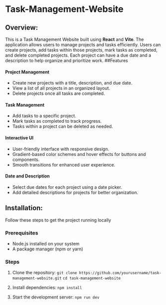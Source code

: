 # Task-Management-Website
## Overview:
This is a Task Management Website built using **React** and **Vite**. The application allows users to manage projects and tasks efficiently. Users can create projects, add tasks within those projects, mark tasks as completed, and delete completed projects. Each project can have a due date and a description to help organize and prioritize work.
##Features

#### Project Management
- Create new projects with a title, description, and due date.
- View a list of all projects in an organized layout.
- Delete projects once all tasks are completed.

#### Task Management
- Add tasks to a specific project.
- Mark tasks as completed to track progress.
- Tasks within a project can be deleted as needed.

#### Interactive UI
- User-friendly interface with responsive design.
- Gradient-based color schemes and hover effects for buttons and components.
- Smooth transitions for enhanced user experience.
  
#### Date and Description
- Select due dates for each project using a date picker.
- Add detailed descriptions for projects for better organization.

## Installation:
Follow these steps to get the project running locally

### Prerequisites
- Node.js installed on your system
- A package manager (npm or yarn)

### Steps

1. Clone the repository:
```git clone https://github.com/yourusername/task-management-website.git```
```cd task-management-website```

2. Install dependencies:
```npm install```

3. Start the development server:
 ```npm run dev```

